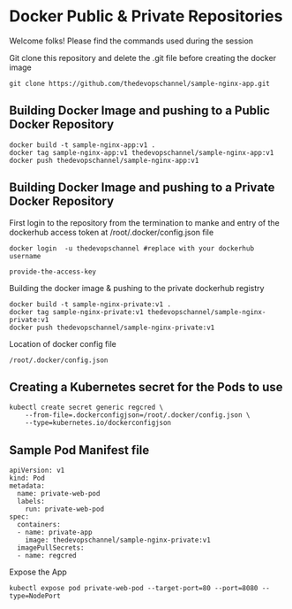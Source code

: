 
# Docker Public & Private Repositories

Welcome folks! Please find the commands used during the session

Git clone this repository and delete the .git file before creating the docker image

```
git clone https://github.com/thedevopschannel/sample-nginx-app.git
```
Building Docker Image and pushing to a Public Docker Repository 
------------
```
docker build -t sample-nginx-app:v1 .
docker tag sample-nginx-app:v1 thedevopschannel/sample-nginx-app:v1
docker push thedevopschannel/sample-nginx-app:v1

```

Building Docker Image and pushing to a Private Docker Repository 
-------------
First login to the repository from the termination to manke and entry of the dockerhub access token at /root/.docker/config.json file

```
docker login  -u thedevopschannel #replace with your dockerhub username

provide-the-access-key
```
Building the docker image & pushing to the private dockerhub registry
```
docker build -t sample-nginx-private:v1 .
docker tag sample-nginx-private:v1 thedevopschannel/sample-nginx-private:v1
docker push thedevopschannel/sample-nginx-private:v1
```
Location of docker config file
```
/root/.docker/config.json

```
Creating a Kubernetes secret for the Pods to use
------------
```
kubectl create secret generic regcred \
    --from-file=.dockerconfigjson=/root/.docker/config.json \
    --type=kubernetes.io/dockerconfigjson
```

Sample Pod Manifest file
--------------
```
apiVersion: v1
kind: Pod
metadata:
  name: private-web-pod
  labels:
    run: private-web-pod
spec:
  containers:
  - name: private-app
    image: thedevopschannel/sample-nginx-private:v1
  imagePullSecrets:
  - name: regcred
```
Expose the App
```
kubectl expose pod private-web-pod --target-port=80 --port=8080 --type=NodePort
```


